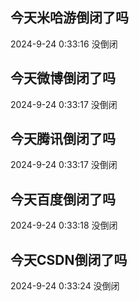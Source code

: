 ## 今天米哈游倒闭了吗

2024-9-24 0:33:16 没倒闭

## 今天微博倒闭了吗

2024-9-24 0:33:17 没倒闭

## 今天腾讯倒闭了吗

2024-9-24 0:33:17 没倒闭

## 今天百度倒闭了吗

2024-9-24 0:33:18 没倒闭

## 今天CSDN倒闭了吗

2024-9-24 0:33:24 没倒闭

